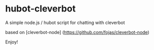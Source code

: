 hubot-cleverbot
===============

A simple node.js / hubot script for chatting with cleverbot

based on [cleverbot-node] (https://github.com/fojas/cleverbot-node)

Enjoy!
